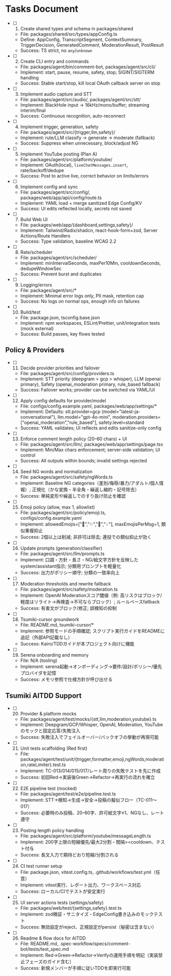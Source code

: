 # Tasks Document

- [ ] 1. Create shared types and schema in packages/shared
  - File: packages/shared/src/types/appConfig.ts
  - Define: AppConfig, TranscriptSegment, ContextSummary, TriggerDecision, GeneratedComment, ModerationResult, PostResult
  - Success: TS strict, no `any`/`unknown`

- [ ] 2. Create CLI entry and commands
  - File: packages/agent/bin/comment-bot, packages/agent/src/cli/
  - Implement: start, pause, resume, safety, stop; SIGINT/SIGTERM handling
  - Success: Stable start/stop, kill local OAuth callback server on stop

- [ ] 3. Implement audio capture and STT
  - File: packages/agent/src/audio/, packages/agent/src/stt/
  - Implement: BlackHole input → 16kHz/mono/buffer; streaming interim/final
  - Success: Continuous recognition, auto-reconnect

- [ ] 4. Implement trigger, generation, safety
  - File: packages/agent/src/{trigger,llm,safety}/
  - Implement: rule/LLM classify → generate → moderate (fallback)
  - Success: Suppress when unnecessary, block/adjust NG

- [ ] 5. Implement YouTube posting (Plan A)
  - File: packages/agent/src/platform/youtube/
  - Implement: OAuth(local), `liveChatMessages.insert`, rate/backoff/dedupe
  - Success: Post to active live, correct behavior on limits/errors

- [ ] 6. Implement config and sync
  - File: packages/agent/src/config/, packages/web/app/api/config/route.ts
  - Implement: YAML load + merge sanitized Edge Config/KV
  - Success: UI edits reflected locally, secrets not saved

- [ ] 7. Build Web UI
  - File: packages/web/app/{dashboard,settings,safety}/
  - Implement: Tailwind/Radix/shadcn, react-hook-form+zod, Server Actions/Route Handlers
  - Success: Type validation, baseline WCAG 2.2

- [ ] 8. Rate/scheduler
  - File: packages/agent/src/scheduler/
  - Implement: minIntervalSeconds, maxPer10Min, cooldownSeconds, dedupeWindowSec
  - Success: Prevent burst and duplicates

- [ ] 9. Logging/errors
  - File: packages/agent/src/*
  - Implement: Minimal error logs only, PII mask, retention cap
  - Success: No logs on normal ops, enough info on failures

- [ ] 10. Build/test
  - File: package.json, tsconfig.base.json
  - Implement: npm workspaces, ESLint/Prettier, unit/integration tests (mock external)
  - Success: Build passes, key flows tested

## Policy & Providers

- [ ] 11. Decide provider priorities and failover
  - File: packages/agent/src/config/providers.ts
  - Implement: STT priority (deepgram > gcp > whisper), LLM (openai primary), Safety (openai_moderation primary, rule_based fallback)
  - Success: Failover works; provider can be switched via YAML/UI

- [ ] 12. Apply config defaults for provider/model
  - File: configs/config.example.yaml, packages/web/app/settings/*
  - Implement: Defaults: stt.provider=gcp (model="latest-ja-conversational"), llm.model="gpt-4o-mini", moderation.providers=["openai_moderation","rule_based"], safety.level=standard
  - Success: YAML validates; UI reflects and edits sanitize-only config

- [ ] 13. Enforce comment length policy (20–60 chars) + UI
  - File: packages/agent/src/llm/, packages/web/app/settings/page.tsx
  - Implement: Min/Max chars enforcement; server-side validation; UI control
  - Success: All outputs within bounds; invalid settings rejected

- [ ] 14. Seed NG words and normalization
  - File: packages/agent/src/safety/ngWords.ts
  - Implement: Baseline NG categories（差別/侮辱/暴力/アダルト/個人情報）; 正規化（かな変換・半全角・繰返し縮約・記号除去）
  - Success: 単純変形や繰返しでのすり抜け防止を確認

- [ ] 15. Emoji policy (allow, max 1, allowlist)
  - File: packages/agent/src/policy/emoji.ts, configs/config.example.yaml
  - Implement: allowedEmojis=["👏","✨","🙏","💡"], maxEmojisPerMsg=1, 類似重複抑止
  - Success: 2個以上は削減; 非許可は除去; 連投での類似抑止が効く

- [ ] 16. Update prompts (generation/classifier)
  - File: packages/agent/src/llm/prompts.ts
  - Implement: 口調・方針・長さ・NG/絵文字方針を反映したsystem/assistant指示; 分類用プロンプトを軽量化
  - Success: 出力がポリシー順守; 分類の一致率向上

- [ ] 17. Moderation thresholds and rewrite fallback
  - File: packages/agent/src/safety/moderation.ts
  - Implement: OpenAI Moderationスコア閾値（例: 高リスクはブロック/軽度はリライト→再検査→不可ならブロック）; ルールベースfallback
  - Success: 有害文がブロック/修正; 誤検知の抑制

- [ ] 18. Tsumiki-cursor groundwork
  - File: README.md, tsumiki-cursor/*
  - Implement: 参照モードの手順確認; スクリプト実行ガイドをREADMEに追記（外部API記載なし）
  - Success: Kairo/TDDガイドが本プロジェクト向けに機能

- [ ] 19. Serena onboarding and memory
  - File: N/A (tooling)
  - Implement: serena起動→オンボーディング→要件/設計/ポリシー/優先プロバイダを記憶
  - Success: メモリ参照で仕様方針が呼び出せる

## Tsumiki AITDD Support

- [ ] 20. Provider & platform mocks
  - File: packages/agent/test/mocks/{stt,llm,moderation,youtube}.ts
  - Implement: Deepgram/GCP/Whisper, OpenAI, Moderation, YouTubeのモックと固定応答/失敗注入
  - Success: 失敗注入でフェイルオーバー/バックオフの挙動が再現可能

- [ ] 21. Unit tests scaffolding (Red first)
  - File: packages/agent/test/unit/{trigger,formatter,emoji,ngWords,moderation,rateLimiter}.test.ts
  - Implement: TC-013/014/015/017/レート周りの失敗テストを先に作成
  - Success: 初回Red→実装後Green→Refactor→再実行の流れを確立

- [ ] 22. E2E pipeline test (mocked)
  - File: packages/agent/test/e2e/pipeline.test.ts
  - Implement: STT→検知→生成→安全→投稿の擬似フロー（TC-011〜017）
  - Success: 必要時のみ投稿、20–60字、許可絵文字≤1、NGなし、レート遵守

- [ ] 23. Posting length policy handling
  - File: packages/agent/src/platform/youtube/messageLength.ts
  - Implement: 200字上限の短縮優先/最大2分割・間隔>=cooldown、テスト付与
  - Success: 長文入力で期待どおり短縮/分割される

- [ ] 24. CI test runner setup
  - File: package.json, vitest.config.ts, .github/workflows/test.yml（任意）
  - Implement: vitest実行、レポート出力、ワークスペース対応
  - Success: ローカル/CIでテストが安定実行

- [ ] 25. UI server actions tests (settings/safety)
  - File: packages/web/test/{settings,safety}.test.ts
  - Implement: zod検証・サニタイズ・EdgeConfig書き込みのモックテスト
  - Success: 無効設定がreject、正規設定がpersist（秘密は含まない）

- [ ] 26. Readme & flow docs for AITDD
  - File: README.md, .spec-workflow/specs/comment-bot/tests/test_spec.md
  - Implement: Red→Green→Refactor→Verifyの運用手順を明記（実装禁止フェーズのガイド含む）
  - Success: 新規メンバーが手順に従いTDDを即実行可能
